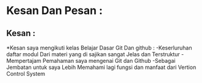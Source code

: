 Kesan Dan Pesan :
==
Kesan :
--
*Kesan saya mengikuti kelas Belajar Dasar Git Dan github :
-Keserluruhan daftar modul Dari materi yang di sajikan sangat Jelas dan Terstruktur 
-Mempertajam Pemahaman saya mengenai Git dan Github
-Sebagai Jembatan untuk saya Lebih Memahami lagi fungsi dan manfaat dari Vertion Control System

